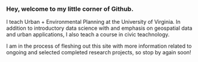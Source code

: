 ### Hey, welcome to my little corner of Github. 

I teach Urban + Environmental Planning at the University of Virginia. In addition to introductory data science with and emphasis on geospatial data and urban applications, I also teach a course in civic teachnology. 

I am in the process of fleshing out this site with more information related to ongoing and selected completed research projects, so stop by again soon!


